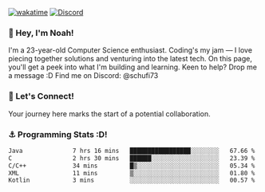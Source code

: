 [![wakatime](https://wakatime.com/badge/user/018b5c7c-fde2-4105-aa96-f5c758abb0a2.svg)](https://wakatime.com/@018b5c7c-fde2-4105-aa96-f5c758abb0a2)
[![Discord](https://img.shields.io/badge/Discord-5865F2?style=flat&logo=discord&logoColor=white)](https://discord.gg/eAW8AGXaGu)



### 👋 Hey, I'm Noah!
I'm a 23-year-old Computer Science enthusiast. Coding's my jam — I love piecing together solutions and venturing into the latest tech. On this page, you'll get a peek into what I'm building and learning. Keen to help? Drop me a message :D 
Find me on Discord: @schufi73

### 🤝 Let's Connect!
Your journey here marks the start of a potential collaboration.

### ⚓ Programming Stats :D!
<!--START_SECTION:waka-->

```txt
Java              7 hrs 16 mins   █████████████████░░░░░░░░   67.66 %
C                 2 hrs 30 mins   ██████░░░░░░░░░░░░░░░░░░░   23.39 %
C/C++             34 mins         █▒░░░░░░░░░░░░░░░░░░░░░░░   05.34 %
XML               11 mins         ▒░░░░░░░░░░░░░░░░░░░░░░░░   01.80 %
Kotlin            3 mins          ░░░░░░░░░░░░░░░░░░░░░░░░░   00.57 %
```

<!--END_SECTION:waka-->
